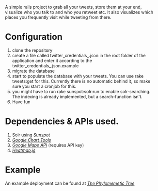 A simple rails project to grab all your tweets, store them at your end, visualize who you talk to and who you retweet etc. It also visualizes which places you frequently visit while tweeting from there. 

# Configuration
1. clone the repository
2. create a file called twitter_credentials_.json in the root folder of the application and enter it according to the twitter_credentials_.json.example
3. migrate the database
4. start to populate the database with your tweets. You can use rake tweets:get for this. Currently there is no automatic behind it, so make sure you start a cronjob for this. 
5. you might have to run rake sunspot:solr:run to enable solr-searching. The indexing is already implemented, but a search-function isn't. 
6. Have fun 

# Dependencies & APIs used.
1. Solr using [*Sunspot*](http://sunspot.github.com/)
2. [*Google Chart Tools*](http://code.google.com/apis/chart/)
3. [*Google Maps API*](https://developers.google.com/maps/) (requires API key)
4. [*Heatmap.js*](http://www.patrick-wied.at/static/heatmapjs/)

# Example
An example deployment can be found at [*The Phylomemetic Tree*](http://phylomemetic-tree.de/twitter)